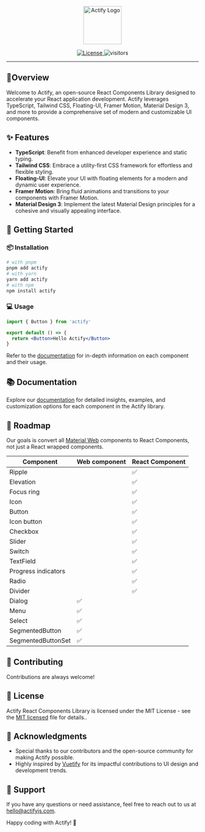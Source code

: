 <p align="center">
  <a href="https://actifyjs.com">
    <img alt="Actify Logo" width="100" src="https://actifyjs.com/actify.svg">
  </a>
</p>

<p align="center">
  <a href="https://github.com/actifyjs/actify/blob/master/LICENSE.md">
    <img src="https://badgen.net/github/license/actifyjs/actify?color=green" alt="License">
  </a>
  <img src="https://visitor-badge.laobi.icu/badge?page_id=actifyjs.actify" alt="visitors" />
</p>

---

## 🌟Overview

Welcome to Actify, an open-source React Components Library designed to accelerate your React application development. Actify leverages TypeScript, Tailwind CSS, Floating-UI, Framer Motion, Material Design 3, and more to provide a comprehensive set of modern and customizable UI components.

## ✨ Features

- **TypeScript**: Benefit from enhanced developer experience and static typing.
- **Tailwind CSS**: Embrace a utility-first CSS framework for effortless and flexible styling.
- **Floating-UI**: Elevate your UI with floating elements for a modern and dynamic user experience.
- **Framer Motion**: Bring fluid animations and transitions to your components with Framer Motion.
- **Material Design 3**: Implement the latest Material Design principles for a cohesive and visually appealing interface.

## 🚀 Getting Started

### 📦 Installation

```bash
# with pnpm
pnpm add actify
# with yarn
yarn add actify
# with npm
npm install actify
```

### 💻 Usage

```jsx
import { Button } from 'actify'

export default () => {
  return <Button>Hello Actify</Button>
}
```

Refer to the [documentation](https://actifyjs.com/getting-started/installation) for in-depth information on each component and their usage.

## 📚 Documentation

Explore our [documentation](https://actifyjs.com/getting-started/installation) for detailed insights, examples, and customization options for each component in the Actify library.

## 🚥 Roadmap

Our goals is convert all [Material Web](https://github.com/material-components/material-web) components to React Components, not just a React wrapped components.

| Component           | Web component | React Component |
| ------------------- | ------------- | --------------- |
| Ripple              |               | ✅              |
| Elevation           |               | ✅              |
| Focus ring          |               | ✅              |
| Icon                |               | ✅              |
| Button              |               | ✅              |
| Icon button         |               | ✅              |
| Checkbox            |               | ✅              |
| Slider              |               | ✅              |
| Switch              |               | ✅              |
| TextField           |               | ✅              |
| Progress indicators |               | ✅              |
| Radio               |               | ✅              |
| Divider             |               | ✅              |
| Dialog              | ✅            |                 |
| Menu                | ✅            |                 |
| Select              | ✅            |                 |
| SegmentedButton     | ✅            |                 |
| SegmentedButtonSet  | ✅            |                 |

## 🤝 Contributing

Contributions are always welcome!

## 📜 License

Actify React Components Library is licensed under the MIT License - see the [MIT licensed](./LICENSE.md) file for details..

## 🙏 Acknowledgments

- Special thanks to our contributors and the open-source community for making Actify possible.
- Highly inspired by [Vuetify](https://vuetifyjs.com) for its impactful contributions to UI design and development trends.

## 📧 Support

If you have any questions or need assistance, feel free to reach out to us at [hello@actifyjs.com](mailto:hello@actifyjs.com).

Happy coding with Actify! 🚀
